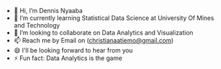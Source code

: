 - 👋 Hi, I’m Dennis Nyaaba
- 🌱 I’m currently learning Statistical Data Science at University Of Mines and Technology
- 💞️ I’m looking to collaborate on Data Analytics and Visualization
- 📫 Reach me by Email on (christianaatiemo@gmail.com)
- 😄 I'll be looking forward to hear from you
- ⚡ Fun fact: Data Analytics is the game

<!---
Truth300/Truth300 is a ✨ special ✨ repository because its `README.md` (this file) appears on your GitHub profile.
You can click the Preview link to take a look at your changes.
--->
